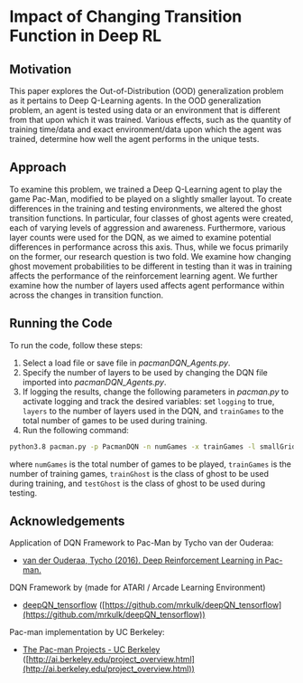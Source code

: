 # Impact of Changing Transition Function in Deep RL

## Motivation
This paper explores the Out-of-Distribution (OOD) generalization problem as it pertains to Deep Q-Learning agents. In the OOD generalization problem, an agent is tested using data or an environment that is different from that upon which it was trained. Various effects, such as the quantity of training time/data and exact environment/data upon which the agent was trained, determine how well the agent performs in the unique tests. 

## Approach
To examine this problem, we trained a Deep Q-Learning agent to play the game Pac-Man, modified to be played on a slightly smaller layout. To create differences in the training and testing environments, we altered the ghost transition functions. In particular, four classes of ghost agents were created, each of varying levels of aggression and awareness. Furthermore, various layer counts were used for the DQN, as we aimed to examine potential differences in performance across this axis. Thus, while we focus primarily on the former, our research question is two fold. We examine how changing ghost movement probabilities to be different in testing than it was in training affects the performance of the reinforcement learning agent. We further examine how the number of layers used affects agent performance within across the changes in transition function. 

## Running the Code
To run the code, follow these steps:
1. Select a load file or save file in *pacmanDQN_Agents.py*. 
2. Specify the number of layers to be used by changing the DQN file imported into *pacmanDQN_Agents.py*.
3. If logging the results, change the following parameters in *pacman.py* to activate logging and track the desired variables: set `logging` to true, `layers` to the number of layers used in the DQN, and `trainGames` to the total number of games to be used during training. 
4. Run the following command:

 ```bash
 python3.8 pacman.py -p PacmanDQN -n numGames -x trainGames -l smallGrid -g trainGhost -s testGhost 
 ```
where `numGames` is the total number of games to be played, `trainGames` is the number of training games, `trainGhost` is the class of ghost to be used during training, and `testGhost` is the class of ghost to be used during testing. 

## Acknowledgements

Application of DQN Framework to Pac-Man by Tycho van der Ouderaa:
* [van der Ouderaa, Tycho (2016). Deep Reinforcement Learning in Pac-man.](https://moodle.umons.ac.be/pluginfile.php/404484/mod_folder/content/0/Pacman_DQN.pdf)

DQN Framework by  (made for ATARI / Arcade Learning Environment)
* [deepQN_tensorflow](https://github.com/mrkulk/deepQN_tensorflow) ([https://github.com/mrkulk/deepQN_tensorflow](https://github.com/mrkulk/deepQN_tensorflow))

Pac-man implementation by UC Berkeley:
* [The Pac-man Projects - UC Berkeley](http://ai.berkeley.edu/project_overview.html) ([http://ai.berkeley.edu/project_overview.html](http://ai.berkeley.edu/project_overview.html))